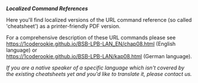 ***Localized Command References***

Here you'll find localized versions of the URL command reference (so called 'cheatsheet') as a printer-friendly PDF version.  
  
For a comprehensive description of these URL commands please see  
https://1coderookie.github.io/BSB-LPB-LAN_EN/chap08.html (English language) or  
https://1coderookie.github.io/BSB-LPB-LAN/kap08.html (German language).
  
*If you are a native speaker of a specific language which isn't covered by the existing cheatsheets yet and you'd like to translate it, please contact us.*  
